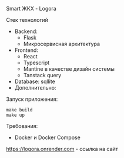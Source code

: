 Smart ЖКХ - Logora

Стек технологий
- Backend:
    - Flask
    - Микросервисная архитектура
- Frontend:
    - React
    - Typescript
    - Mantine в качестве дизайн системы
    - Tanstack query
- Database:
    sqllite
- Дополнительно:

 Запуск приложения:
```
make build
make up
```

 Требования:
- Docker и Docker Compose

https://logora.onrender.com - ссылка на сайт